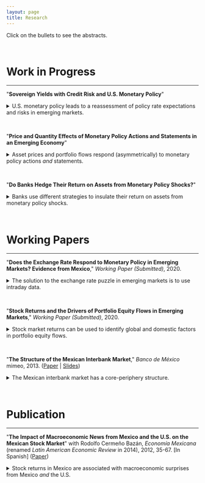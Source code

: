 ```yaml
---
layout: page
title: Research
---
```


Click on the bullets to see the abstracts.

&nbsp;

# Work in Progress

---

"**Sovereign Yields with Credit Risk and U.S. Monetary Policy**" <!-- (Paper &#124; Slides &#124; Data &#124; Code) -->

<details>
  
  <summary> U.S. monetary policy leads to a reassessment of policy rate expectations and risks in emerging markets. </summary>

&nbsp;

  <b><i>Abstract:</i></b> Sovereign yield curve decompositions provide valuable information. Yet they rely on a risk-free assumption. For emerging markets, traditional decompositions are biased because credit risk is not zero. I show that their yields can be decomposed into an expected future short-term interest rate, a term premium and a credit risk premium using a new dataset of nominal and synthetic local currency yields along with survey forecasts for 15 emerging markets from 2000 to 2019. Even though the components are weakly connected, they react strongly to monetary policy changes in the U.S.	The decomposition thus reveals that U.S. monetary policy shocks lead to a reassessment of policy rate expectations and a repricing of interest and credit risks in emerging markets.

&nbsp;
</details>

&nbsp;

"**Price and Quantity Effects of Monetary Policy Actions and Statements in an Emerging Economy**" <!-- (Paper &#124; Slides &#124; Data &#124; Code) -->

<details>
  
  <summary> Asset prices and portfolio flows respond (asymmetrically) to monetary policy actions <i>and</i> statements. </summary>

&nbsp;

  <b><i>Abstract:</i></b> This paper studies the effects of monetary policy actions and statements on the exchange rate, the yield curve and portfolio flows in a representative emerging economy. I use a new dataset of intraday changes in asset prices around monetary policy announcements in Mexico to identify exogenous monetary policy surprises. The results show that asset prices and portfolio flows respond significantly not only to actions but to statements. Therefore, even though the policy rate has not bee constrained by the effective lower bound, the central bank has the ability to alter policy rate expectations via statements, influencing long-term bond yields and portfolio inflows but not the currency; the exchange rate only reacts to surprises in the current policy rate. Moreover, the response of asset prices and portfolio flows to actions and statements is asymmetric, they react differently to monetary tightenings than easings.

&nbsp;
</details>

&nbsp;

"**Do Banks Hedge Their Return on Assets from Monetary Policy Shocks?**" <!-- with Daniel A. Miranda. (Paper &#124; Slides &#124; Data &#124; Code) -->

<details>
  
  <summary> Banks use different strategies to insulate their return on assets from monetary policy shocks. </summary>

&nbsp;

  <b><i>Abstract:</i></b> Using bank-level data from Mexico, this paper shows that banks insulate their return on assets (ROA) from monetary policy changes using different strategies. The ROA components of some banks are insensitive to changes in monetary policy, especially their net interest margin (NIM) since they match their interest income and expenses. Meanwhile, other banks offset changes in their NIM with other ROA components. The strategy implemented depends on the charter (domestic or foreign) and business model. For example, the largest banks do not match their interest income and expenses. Subsidiaries of foreign banks, however, are closer to matching than domestic banks.

&nbsp;
</details>

&nbsp;

# Working Papers

---

"**Does the Exchange Rate Respond to Monetary Policy in Emerging Markets? Evidence from Mexico**," *Working Paper (Submitted)*, 2020. <!-- (Paper &#124; Slides &#124; Data &#124; Code) -->
<!-- The exchange rate response to the policy rate can be seen with intraday but not with daily data. -->

<details>
  <summary> The solution to the exchange rate puzzle in emerging markets is to use intraday data. </summary>

&nbsp;

  <b><i>Abstract:</i></b> This paper addresses the exchange rate puzzle in emerging markets. While monetary policy in advanced countries exerts a strong impact on exchange rates, existing evidence for emerging markets shows that the response is low, nonexistent or inconsistent with standard open economy models. I use a new dataset of intraday changes in asset prices around policy events to estimate the impact of monetary policy on the exchange rate and the yield curve in Mexico. In line with the evidence for advanced countries, I find that an unanticipated increase in the policy rate appreciates the currency and flattens the yield curve. The exchange rate puzzle is addressed using a validation study, comparing the results of intraday and daily changes in asset prices. This reveals that, unlike the yield curve, the response of the exchange rate is sensitive to data frequency as it can only be perceived using intraday data. The puzzle is thus the result of wide event windows when measuring changes in the exchange rate, giving rise to a standard omitted variable bias.

&nbsp;
</details>

&nbsp;

"**Stock Returns and the Drivers of Portfolio Equity Flows in Emerging Markets**," *Working Paper (Submitted)*, 2020. <!--([Paper](/files/research/GFCyPaper.pdf))  Abstract -->

<details>
  <summary> Stock market returns can be used to identify global and domestic factors in portfolio equity flows. </summary>

&nbsp;

  <b><i>Abstract:</i></b> This paper uses stock market returns to identify common (global) and idiosyncratic (domestic) factors in the portfolio equity inflows of emerging markets. The analysis covers 16 emerging markets from 1999 to 2015. A portfolio allocation model guides the identification strategy in vector autoregression models. The evidence is consistent with the predictions of the model. I find that global shocks mainly drive portfolio equity inflows, whereas global and domestic shocks drive stock market returns.

&nbsp;
</details>

<!--
<img align="left" width="300" height="150" src="/files/research/RetFlwFigA.png" alt="Decomposition of Inflows">
<img align="rigt" width="300" height="150" src="/files/research/RetFlwFigB.png" alt="Decomposition of Total Returns">
-->

<!--
<hr style="width:20%">
hr {
width: 50%;
margin-left: auto;
margin-right: auto;
}
-->

&nbsp;

"**The Structure of the Mexican Interbank Market**," *Banco de México* mimeo, 2013. ([Paper](/files/research/TieringPaper.pdf) &#124; [Slides](/files/research/TieringSlides.pdf)) <!-- Abstract -->

<details>
  <summary> The Mexican interbank market has a core-periphery structure. </summary>

&nbsp;

  <b><i>Abstract:</i></b> This paper provides evidence that the Mexican interbank market is tiered. I fit the core-periphery model developed by Craig and von Peter (2010) to 157 daily networks (from January 3 to August 15, 2011) of bilateral exposures (aggregated and disaggregated) between 41 commercial banks and 6 development banks. The main findings are (i) the core-periphery model provides a better fit to the Mexican interbank market than random networks, that is there are money center banks that intermediate with the rest of the banks in the market, (ii) the size and the composition of this group of banks is remarkably stable over time for aggregated (and some disaggregated) networks, (iii) the relations (borrowing and lending) between banks in the core and the periphery are asymmetric. The results are robust and significant.

&nbsp;
</details>

<!--
<img align="left" width="300" height="150" src="/files/research/TieringFigA.png" alt="Links within and between tiers">
<img align="rigt" width="300" height="150" src="/files/research/TieringFigB.png" alt="Core-periphery network">
-->

&nbsp;

# Publication

---

"**The Impact of Macroeconomic News from Mexico and the U.S. on the Mexican Stock Market**" with Rodolfo Cermeño Bazán, *Economía Mexicana* (renamed *Latin American Economic Review* in 2014), 2012, 35-67. [In Spanish] ([Paper](http://www.economiamexicana.cide.edu/num_anteriores/XXI-1/02_EM_Impacto%20de%20sorpresas(35-67).pdf)) <!-- Abstract -->

<details>
  <summary> Stock returns in Mexico are associated with macroeconomic surprises from Mexico <i>and</i> the U.S. </summary>

&nbsp;

  <b><i>Abstract:</i></b> This paper studies the relationship between the arrival of macroeconomic news and the Mexican stock market. We use GARCH models to examine the reaction of daily excess returns of stock prices to surprises in Mexican and U.S. macroeconomic releases from 2003 to 2008. We find that the dynamics of daily returns in the Mexican stock market is linked to the arrival of new information on macroeconomic fundamentals from both Mexico and the U.S.

&nbsp;
</details>

<!--
<img align="middle" width="300" height="150" src="/files/research/VolMacroNewsFigA.png" alt="Volatility and U.S. Macroeconomic News">
-->
